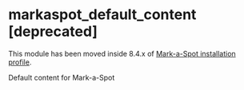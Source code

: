 # markaspot_default_content [deprecated]
This module has been moved inside 8.4.x of [Mark-a-Spot installation profile](github.com/markaspot/markaspot).

Default content for Mark-a-Spot
